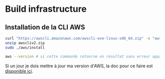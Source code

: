 # Build infrastructure

## Installation de la CLI AWS

```bash
curl "https://awscli.amazonaws.com/awscli-exe-linux-x86_64.zip" -o "awscliv2.zip"
unzip awscliv2.zip
sudo ./aws/install

aws --version # si cette commande retourne un résultat sans erreur apparente, on a alors bien réussi l'installation d'AWS
```

Si un jour je dois mettre à jour ma version d'AWS, la doc pour ce faire est [disponible ici](https://docs.aws.amazon.com/cli/latest/userguide/getting-started-install.html).

